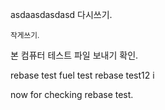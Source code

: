 asdaasdasdasd
다시쓰기.

<sub>작게쓰기.</sub>

본 컴퓨터 테스트 파일 보내기 확인.

rebase test fuel test
rebase test12
i

now for checking rebase test.

